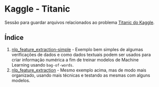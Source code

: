 # Kaggle - Titanic

Sessão para guardar arquivos relacionados ao problema [Titanic do Kaggle](https://www.kaggle.com/competitions/titanic/overview).

## Índice

1. [nlp_feature_extraction-simple](https://github.com/onimaru/project_douchi/blob/main/kaggle_titanic/nlp_feature_extraction-simple.ipynb) - Exemplo bem simples de algumas verificações de dados e como dados textuais podem ser usados para criar informação numérica a fim de treinar modelos de Machine Learning usando `bag-of-words`.
2. [nlp_feature_extraction](https://github.com/onimaru/project_douchi/blob/main/kaggle_titanic/nlp_feature_extraction.ipynb) - Mesmo exemplo acima, mas de modo mais organizado, usando mais técnicas e testando as mesmas com alguns modelos.